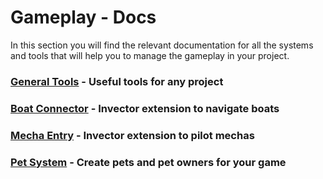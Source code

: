 # Gameplay - Docs

In this section you will find the relevant documentation for all the systems and tools that 
will help you to manage the gameplay in your project.

### [General Tools]() - Useful tools for any project
### [Boat Connector]() - Invector extension to navigate boats
### [Mecha Entry]() - Invector extension to pilot mechas
### [Pet System](https://github.com/SynchroVerse-NFT/gameplay-docs/wiki/Pet-System) - Create pets and pet owners for your game
